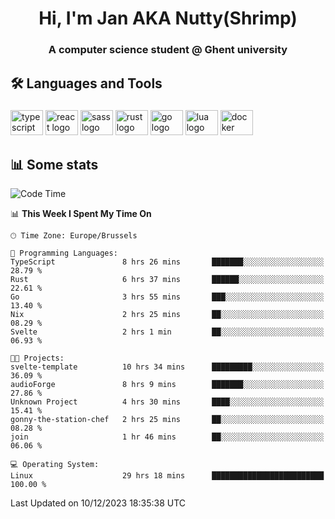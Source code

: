<h1 align="center">Hi, I'm Jan AKA Nutty(Shrimp)</h1>
<h3 align="center">A computer science student @ Ghent university</h3>

<h2 align="left">🛠️ Languages and Tools</h2>

###

<div align="left">
  <img src="https://cdn.jsdelivr.net/gh/devicons/devicon/icons/typescript/typescript-original.svg" height="40" width="52" alt="typescript logo"  />
  <img src="https://cdn.jsdelivr.net/gh/devicons/devicon/icons/react/react-original.svg" height="40" width="52" alt="react logo"  />
  <img src="https://cdn.jsdelivr.net/gh/devicons/devicon/icons/sass/sass-original.svg" height="40" width="52" alt="sass logo"  />
  <img src="https://cdn.jsdelivr.net/gh/devicons/devicon/icons/rust/rust-plain.svg" height="40" width="52" alt="rust logo"  />
  <img src="https://cdn.jsdelivr.net/gh/devicons/devicon/icons/go/go-original.svg" height="40" width="52" alt="go logo"  />
  <img src="https://cdn.jsdelivr.net/gh/devicons/devicon/icons/lua/lua-original.svg" height="40" width="52" alt="lua logo"  />
  <img src="https://cdn.jsdelivr.net/gh/devicons/devicon/icons/docker/docker-original.svg" height="40" width="52" alt="docker logo"  />
</div>

<h2>📊 Some stats</h2>

<!--START_SECTION:waka-->
![Code Time](http://img.shields.io/badge/Code%20Time-4%2C002%20hrs%2031%20mins-blue)

📊 **This Week I Spent My Time On** 

```text
🕑︎ Time Zone: Europe/Brussels

💬 Programming Languages: 
TypeScript               8 hrs 26 mins       ███████░░░░░░░░░░░░░░░░░░   28.79 % 
Rust                     6 hrs 37 mins       ██████░░░░░░░░░░░░░░░░░░░   22.61 % 
Go                       3 hrs 55 mins       ███░░░░░░░░░░░░░░░░░░░░░░   13.40 % 
Nix                      2 hrs 25 mins       ██░░░░░░░░░░░░░░░░░░░░░░░   08.29 % 
Svelte                   2 hrs 1 min         ██░░░░░░░░░░░░░░░░░░░░░░░   06.93 % 

🐱‍💻 Projects: 
svelte-template          10 hrs 34 mins      █████████░░░░░░░░░░░░░░░░   36.09 % 
audioForge               8 hrs 9 mins        ███████░░░░░░░░░░░░░░░░░░   27.86 % 
Unknown Project          4 hrs 30 mins       ████░░░░░░░░░░░░░░░░░░░░░   15.41 % 
gonny-the-station-chef   2 hrs 25 mins       ██░░░░░░░░░░░░░░░░░░░░░░░   08.28 % 
join                     1 hr 46 mins        ██░░░░░░░░░░░░░░░░░░░░░░░   06.06 % 

💻 Operating System: 
Linux                    29 hrs 18 mins      █████████████████████████   100.00 % 
```


 Last Updated on 10/12/2023 18:35:38 UTC
<!--END_SECTION:waka-->
